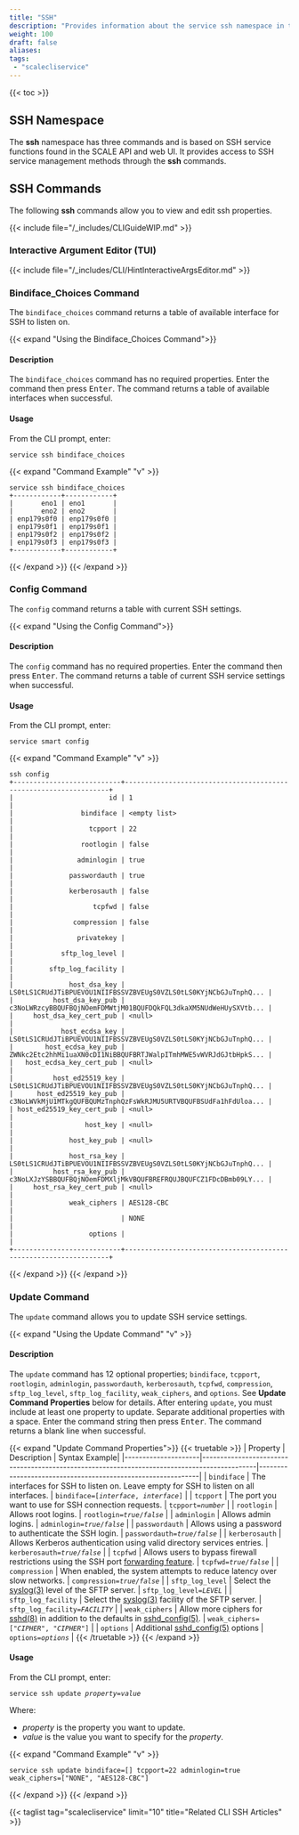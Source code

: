 ```yaml
---
title: "SSH"
description: "Provides information about the service ssh namespace in the TrueNAS CLI. Includes command syntax and common commands."
weight: 100
draft: false
aliases:
tags:
 - "scalecliservice"
---
```


{{< toc >}}

## SSH Namespace

The **ssh** namespace has three commands and is based on SSH service functions found in the SCALE API and web UI.
It provides access to SSH service management methods through the **ssh** commands.

## SSH Commands

The following **ssh** commands allow you to view and edit ssh properties.

{{< include file="/_includes/CLIGuideWIP.md" >}}

### Interactive Argument Editor (TUI)

{{< include file="/_includes/CLI/HintInteractiveArgsEditor.md" >}}

### Bindiface_Choices Command

The `bindiface_choices` command returns a table of available interface for SSH to listen on.

{{< expand "Using the Bindiface_Choices Command">}}
#### Description
The `bindiface_choices` command has no required properties.
Enter the command then press <kbd>Enter</kbd>.
The command returns a table of available interfaces when successful.

#### Usage
From the CLI prompt, enter:

`service ssh bindiface_choices`

{{< expand "Command Example" "v" >}}
````
service ssh bindiface_choices
+------------+------------+
|       eno1 | eno1       |
|       eno2 | eno2       |
| enp179s0f0 | enp179s0f0 |
| enp179s0f1 | enp179s0f1 |
| enp179s0f2 | enp179s0f2 |
| enp179s0f3 | enp179s0f3 |
+------------+------------+
````
{{< /expand >}}
{{< /expand >}}

### Config Command

The `config` command returns a table with current SSH settings. 

{{< expand "Using the Config Command">}}
#### Description
The `config` command has no required properties.
Enter the command then press <kbd>Enter</kbd>.
The command returns a table of current SSH service settings when successful.

#### Usage
From the CLI prompt, enter:

`service smart config`

{{< expand "Command Example" "v" >}}
````
ssh config
+---------------------------+------------------------------------------------------------------+
|                        id | 1                                                                |
|                 bindiface | <empty list>                                                     |
|                   tcpport | 22                                                               |
|                 rootlogin | false                                                            |
|                adminlogin | true                                                             |
|              passwordauth | true                                                             |
|              kerberosauth | false                                                            |
|                    tcpfwd | false                                                            |
|               compression | false                                                            |
|                privatekey |                                                                  |
|            sftp_log_level |                                                                  |
|         sftp_log_facility |                                                                  |
|              host_dsa_key | LS0tLS1CRUdJTiBPUEVOU1NIIFBSSVZBVEUgS0VZLS0tLS0KYjNCbGJuTnphQ... |
|          host_dsa_key_pub | c3NoLWRzcyBBQUFBQjNOemFDMWtjM01BQUFDQkFQL3dkaXM5NUdWeHUySXVtb... |
|     host_dsa_key_cert_pub | <null>                                                           |
|            host_ecdsa_key | LS0tLS1CRUdJTiBPUEVOU1NIIFBSSVZBVEUgS0VZLS0tLS0KYjNCbGJuTnphQ... |
|        host_ecdsa_key_pub | ZWNkc2Etc2hhMi1uaXN0cDI1NiBBQUFBRTJWalpITmhMWE5vWVRJdGJtbHpkS... |
|   host_ecdsa_key_cert_pub | <null>                                                           |
|          host_ed25519_key | LS0tLS1CRUdJTiBPUEVOU1NIIFBSSVZBVEUgS0VZLS0tLS0KYjNCbGJuTnphQ... |
|      host_ed25519_key_pub | c3NoLWVkMjU1MTkgQUFBQUMzTnphQzFsWkRJMU5URTVBQUFBSUdFa1hFdUloa... |
| host_ed25519_key_cert_pub | <null>                                                           |
|                  host_key | <null>                                                           |
|              host_key_pub | <null>                                                           |
|              host_rsa_key | LS0tLS1CRUdJTiBPUEVOU1NIIFBSSVZBVEUgS0VZLS0tLS0KYjNCbGJuTnphQ... |
|          host_rsa_key_pub | c3NoLXJzYSBBQUFBQjNOemFDMXljMkVBQUFBREFRQUJBQUFCZ1FDcDBmb09LY... |
|     host_rsa_key_cert_pub | <null>                                                           |
|              weak_ciphers | AES128-CBC                                                       |
|                           | NONE                                                             |
|                   options |                                                                  |
+---------------------------+------------------------------------------------------------------+
````
{{< /expand >}}
{{< /expand >}}

### Update Command
The `update` command allows you to update SSH service settings.

{{< expand "Using the Update Command" "v" >}}
#### Description
The `update` command has 12 optional properties; `bindiface`, `tcpport`, `rootlogin`, `adminlogin`, `passwordauth`, `kerberosauth`, `tcpfwd`, `compression`, `sftp_log_level`, `sftp_log_facility`, `weak_ciphers`, and `options`.
See **Update Command Properties** below for details.
After entering `update`, you must include at least one property to update. Separate additional properties with a space.
Enter the command string then press <kbd>Enter</kbd>.
The command returns a blank line when successful.

{{< expand "Update Command Properties">}}
{{< truetable >}}
| Property            | Description                                                                                 | Syntax Example|
|---------------------|---------------------------------------------------------------------------------------------|-------------------------------------------------------------|
| `bindiface`         | The interfaces for SSH to listen on. Leave empty for SSH to listen on all interfaces.       | <code>bindiface=[<i>interface</i>, <i>interface</i>]</code> |
| `tcpport`           | The port you want to use for SSH connection requests.                                       | <code>tcpport=<i>number</i></code> |
| `rootlogin`         | Allows root logins.                                                                         | <code>rootlogin=<i>true</i>/<i>false</i></code> |
| `adminlogin`        | Allows admin logins.                                                                        | <code>adminlogin=<i>true</i>/<i>false</i></code> |
| `passwordauth`      | Allows using a password to authenticate the SSH login.                                      | <code>passwordauth=<i>true</i>/<i>false</i></code> |
| `kerberosauth`      | Allows Kerberos authentication using valid directory services entries.                      | <code>kerberosauth=<i>true</i>/<i>false</i></code> |
| `tcpfwd`            | Allows users to bypass firewall restrictions using the SSH port [forwarding feature](https://www.symantec.com/connect/articles/ssh-port-forwarding).  | <code>tcpfwd=<i>true</i>/<i>false</i></code> |
| `compression`       | When enabled, the system attempts to reduce latency over slow networks.                     | <code>compression=<i>true</i>/<i>false</i></code> |
| `sftp_log_level`    | Select the [syslog(3)](https://man7.org/linux/man-pages/man3/syslog.3.html) level of the SFTP server.                                       | <code>sftp_log_level=<i>LEVEL</i></code> |
| `sftp_log_facility` | Select the [syslog(3)](https://man7.org/linux/man-pages/man3/syslog.3.html) facility of the SFTP server.                                    | <code>sftp_log_facility=<i>FACILITY</i></code> |
| `weak_ciphers`      | Allow more ciphers for [sshd(8)](https://man7.org/linux/man-pages/man8/sshd.8.html) in addition to the defaults in [sshd_config(5)](https://man7.org/linux/man-pages/man5/sshd_config.5.html). | <code>weak_ciphers=[<i>"CIPHER"</i>, <i>"CIPHER"</i>]</code> |
| `options`           | Additional [sshd_config(5)](https://man7.org/linux/man-pages/man5/sshd_config.5.html) options                                                    | <code>options=<i>options</i></code> |
{{< /truetable >}}
{{< /expand >}}

#### Usage
From the CLI prompt, enter:

<code>service ssh update <i>property</i>=<i>value</i></code>

Where:
* *property* is the property you want to update.
* *value* is the value you want to specify for the *property*.

{{< expand "Command Example" "v" >}}
```
service ssh update bindiface=[] tcpport=22 adminlogin=true weak_ciphers=["NONE", "AES128-CBC"]
```
{{< /expand >}}
{{< /expand >}}

{{< taglist tag="scalecliservice" limit="10" title="Related CLI SSH Articles" >}}